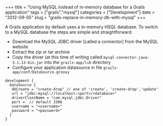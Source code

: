 +++
title 		= "Using MySQL instead of in-memory database for a Grails application"
tags 		= ["grails","mysql"]
categories	= ["Development"]
date		= "2012-09-05"
slug        = "grails-replace-in-memory-db-with-mysql"
+++

A Grails application by default uses a in-memory HSQL database. To switch to a MySQL database the steps are simple and straightforward.

* Download the MySQL JDBC driver [called a connector] from the MySQL website
* Extract the zip or tar archive
* Copy the driver (at this time of writing called `mysql-connector-java-5.1.13-bin.jar` into the `grails-app/lib` directory
* Configure your application datasource in file `grails-app/conf/DataSource.groovy`    

<b></b>

	development {
	  dataSource {
	   dbCreate = "create-drop" // one of 'create', 'create-drop','update'
	   url = "jdbc:mysql://localhost:<port>/<database>"
	   driverClassName = "com.mysql.jdbc.Driver"
	   port =  // default 3306
	   username = "<username>"
	   password = "<password>"
	  }
	}